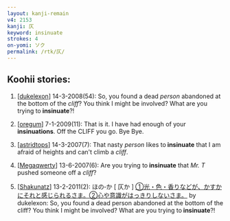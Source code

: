 ```yaml
---
layout: kanji-remain
v4: 2153
kanji: 仄
keyword: insinuate
strokes: 4
on-yomi: ソク
permalink: /rtk/仄/
---
```


## Koohii stories: 

1) [<a href="http://kanji.koohii.com/profile/dukelexon">dukelexon</a>] 14-3-2008(54): So, you found a dead <em>person</em> abandoned at the bottom of the <em>cliff</em>? You think I might be involved? What are you trying to<strong> insinuate</strong>?!

2) [<a href="http://kanji.koohii.com/profile/oregum">oregum</a>] 7-1-2009(11): That is it. I have had enough of your <strong>insinuations</strong>. Off the CLIFF you go. Bye Bye.

3) [<a href="http://kanji.koohii.com/profile/astridtops">astridtops</a>] 14-3-2007(7): That nasty <em>person</em> likes to<strong> insinuate</strong> that I am afraid of heights and can&#039;t climb a <em>cliff</em>.

4) [<a href="http://kanji.koohii.com/profile/Megaqwerty">Megaqwerty</a>] 13-6-2007(6): Are you trying to<strong> insinuate</strong> that <em>Mr. T</em> pushed someone off a <em>cliff</em>?

5) [<a href="http://kanji.koohii.com/profile/Shakunatz">Shakunatz</a>] 13-2-2011(2): ほの‐か [ 仄か ] <a href="midori://search?text=①光・色・香りなどが、かすかにそれと感じられるさま。②心や意識がはっきりしないさま。">①光・色・香りなどが、かすかにそれと感じられるさま。②心や意識がはっきりしないさま。</a> by dukelexon: So, you found a dead person abandoned at the bottom of the cliff? You think I might be involved? What are you trying to<strong> insinuate</strong>?!

